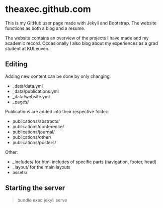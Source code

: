 # theaxec.github.com

This is my GitHub user page made with Jekyll and Bootstrap. The website functions as both a blog and a resume.

The website contains an overview of the projects I have made and my academic record. Occasionally I also blog about my experiences as a grad student at KULeuven.

## Editing

Adding new content can be done by only changing:
- _data/data.yml
- _data/publications.yml
- _data/website.yml
- _pages/

Publications are added into their respective folder:
- publications/abstracts/
- publications/conference/
- publications/journal/
- publications/other/
- publications/posters/

Other:
- _includes/ for html includes of specific parts (navigation, footer, head)
- _layout/ for the main layouts
- assets/

## Starting the server

> bundle exec jekyll serve
